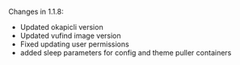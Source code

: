 
Changes in 1.1.8:
* Updated okapicli version
* Updated vufind image version
* Fixed updating user permissions
* added sleep parameters for config and theme puller containers


